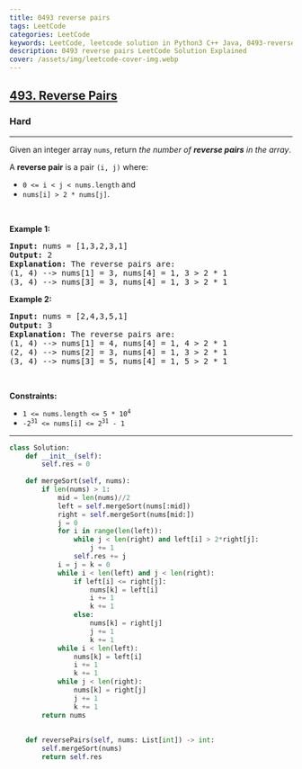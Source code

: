 ```yaml
---
title: 0493 reverse pairs
tags: LeetCode
categories: LeetCode
keywords: LeetCode, leetcode solution in Python3 C++ Java, 0493-reverse-pairs solution
description: 0493 reverse pairs LeetCode Solution Explained
cover: /assets/img/leetcode-cover-img.webp
---
```





<h2><a href="https://leetcode.com/problems/reverse-pairs/">493. Reverse Pairs</a></h2><h3>Hard</h3><hr><div><p>Given an integer array <code>nums</code>, return <em>the number of <strong>reverse pairs</strong> in the array</em>.</p>

<p>A <strong>reverse pair</strong> is a pair <code>(i, j)</code> where:</p>

<ul>
	<li><code>0 &lt;= i &lt; j &lt; nums.length</code> and</li>
	<li><code>nums[i] &gt; 2 * nums[j]</code>.</li>
</ul>

<p>&nbsp;</p>
<p><strong class="example">Example 1:</strong></p>

<pre><strong>Input:</strong> nums = [1,3,2,3,1]
<strong>Output:</strong> 2
<strong>Explanation:</strong> The reverse pairs are:
(1, 4) --&gt; nums[1] = 3, nums[4] = 1, 3 &gt; 2 * 1
(3, 4) --&gt; nums[3] = 3, nums[4] = 1, 3 &gt; 2 * 1
</pre>

<p><strong class="example">Example 2:</strong></p>

<pre><strong>Input:</strong> nums = [2,4,3,5,1]
<strong>Output:</strong> 3
<strong>Explanation:</strong> The reverse pairs are:
(1, 4) --&gt; nums[1] = 4, nums[4] = 1, 4 &gt; 2 * 1
(2, 4) --&gt; nums[2] = 3, nums[4] = 1, 3 &gt; 2 * 1
(3, 4) --&gt; nums[3] = 5, nums[4] = 1, 5 &gt; 2 * 1
</pre>

<p>&nbsp;</p>
<p><strong>Constraints:</strong></p>

<ul>
	<li><code>1 &lt;= nums.length &lt;= 5 * 10<sup>4</sup></code></li>
	<li><code>-2<sup>31</sup> &lt;= nums[i] &lt;= 2<sup>31</sup> - 1</code></li>
</ul>
</div>

---




```python
class Solution:
    def __init__(self):
        self.res = 0
    
    def mergeSort(self, nums):
        if len(nums) > 1:
            mid = len(nums)//2
            left = self.mergeSort(nums[:mid])
            right = self.mergeSort(nums[mid:])
            j = 0
            for i in range(len(left)):
                while j < len(right) and left[i] > 2*right[j]:
                    j += 1
                self.res += j
            i = j = k = 0
            while i < len(left) and j < len(right):
                if left[i] <= right[j]:
                    nums[k] = left[i]
                    i += 1
                    k += 1
                else:
                    nums[k] = right[j]
                    j += 1
                    k += 1
            while i < len(left):
                nums[k] = left[i]
                i += 1
                k += 1
            while j < len(right):
                nums[k] = right[j]
                j += 1
                k += 1
        return nums
            
    
    def reversePairs(self, nums: List[int]) -> int:
        self.mergeSort(nums)
        return self.res
        
```
